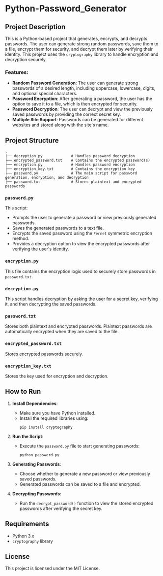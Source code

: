 # Python-Password_Generator

## Project Description
This is a Python-based project that generates, encrypts, and decrypts passwords. The user can generate strong random passwords, save them to a file, encrypt them for security, and decrypt them later by verifying their identity. This project uses the `cryptography` library to handle encryption and decryption securely.

### Features:
- **Random Password Generation**: The user can generate strong passwords of a desired length, including uppercase, lowercase, digits, and optional special characters.
- **Password Encryption**: After generating a password, the user has the option to save it to a file, which is then encrypted for security.
- **Password Decryption**: The user can decrypt and view the previously saved passwords by providing the correct secret key.
- **Multiple Site Support**: Passwords can be generated for different websites and stored along with the site's name.

## Project Structure

```
.
├── decryption.py             # Handles password decryption
├── encrypted_password.txt    # Contains the encrypted password(s)
├── encryption.py             # Handles password encryption
├── encryption_key.txt        # Contains the encryption key
├── password.py               # The main script for password generation, encryption, and decryption
├── password.txt              # Stores plaintext and encrypted passwords
```

### `password.py`
This script:
- Prompts the user to generate a password or view previously generated passwords.
- Saves the generated passwords to a text file.
- Encrypts the saved password using the `Fernet` symmetric encryption method.
- Provides a decryption option to view the encrypted passwords after verifying the user's identity.

### `encryption.py`
This file contains the encryption logic used to securely store passwords in `password.txt`.

### `decryption.py`
This script handles decryption by asking the user for a secret key, verifying it, and then decrypting the saved passwords.

### `password.txt`
Stores both plaintext and encrypted passwords. Plaintext passwords are automatically encrypted when they are saved to the file.

### `encrypted_password.txt`
Stores encrypted passwords securely.

### `encryption_key.txt`
Stores the key used for encryption and decryption.

## How to Run

1. **Install Dependencies**:
   - Make sure you have Python installed.
   - Install the required libraries using:
     ```
     pip install cryptography
     ```

2. **Run the Script**:
   - Execute the `password.py` file to start generating passwords:
     ```
     python password.py
     ```

3. **Generating Passwords**:
   - Choose whether to generate a new password or view previously saved passwords.
   - Generated passwords can be saved to a file and encrypted.

4. **Decrypting Passwords**:
   - Run the `decrypt_password()` function to view the stored encrypted passwords after verifying the secret key.

## Requirements
- Python 3.x
- `cryptography` library

## License
This project is licensed under the MIT License.
